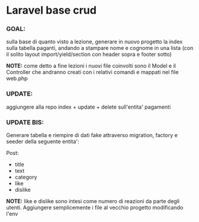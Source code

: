 # Laravel base crud

### GOAL: 
sulla base di quanto visto a lezione, generare in nuovo progetto la index sulla tabella paganti, andando a stampare nome e cognome in una lista (con il solito layout import/yield/section con header sopra e footer sotto)

**NOTE:** come detto a fine lezioni i nuovi file coinvolti sono il Model e il Controller che andranno creati con i relativi comandi e mappati nel file web.php

### UPDATE:

aggiungere alla repo index + update + delete sull'entita' pagamenti


### UPDATE BIS:
Generare tabella e riempire di dati fake attraverso migration, factory e seeder della seguente entita':

Post:
- title
- text
- category
- like
- dislike


**NOTE:** like e dislike sono intesi come numero di reazioni da parte degli utenti. Aggiungere semplicemente i file al vecchio progetto modificando l'env